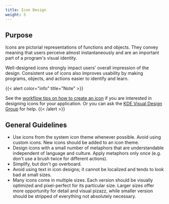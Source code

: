 ```yaml
---
title: Icon Design
weight: 3
---
```


Purpose
-------

Icons are pictorial representations of functions and objects. They
convey meaning that users perceive almost instantaneously and are an
important part of a program\'s visual identity.

Well-designed icons strongly impact users\' overall impression of the
design. Consistent use of icons also improves usability by making
programs, objects, and actions easier to identify and learn.

{{< alert color="info" title="Note" >}}

See the [workflow tips on how to create an
icon](https://community.kde.org/Guidelines_and_HOWTOs/Icon_Workflow_Tips)
if you are interested in designing icons for your application. Or you
can ask the [KDE Visual Design
Group](https://community.kde.org/Get_Involved/design#Communication_and_Workflow)
for help.
{{< /alert >}}

General Guidelines
------------------

-   Use icons from the system icon theme whenever possible. Avoid using
    custom icons. New icons should be added to an icon theme.
-   Design icons with a small number of metaphors that are
    understandable independent of language and culture. Apply metaphors
    only once (e.g. don\'t use a brush twice for different actions).
-   Simplify, but don\'t go overboard.
-   Avoid using text in icon designs; it cannot be localized and tends
    to look bad at small sizes.
-   Many icons come in multiple sizes. Each version should be visually
    optimized and pixel-perfect for its particular size. Larger sizes
    offer more opportunity for detail and visual pizazz, while smaller
    version should be stripped of everything not absolutely necessary.
